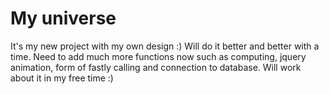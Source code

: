 # My universe
It's my new project with my own design :) Will do it better and better with a time. Need to add much more functions now such as computing, jquery animation, form of fastly calling and connection to database. Will work about it in my free time :)
